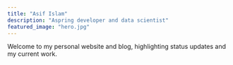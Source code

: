 ```yaml
---
title: "Asif Islam"
description: "Aspring developer and data scientist"
featured_image: "hero.jpg"
---
```


Welcome to my personal website and blog, highlighting status updates and my current work.
